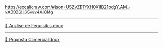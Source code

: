 https://excalidraw.com/#json=USZvZDTfXH0X1IB21pdgY,AM_-vXB9BSH65vuv4AlCMg

------------------------------------------------------------------------------


 [📌 Análise de Requisitos.docx](https://github.com/user-attachments/files/21258492/Analise.de.Requisitos.docx)

------------------------------------------------------------------------------



[💼 Proposta Comercial.docx](https://github.com/user-attachments/files/21258607/Proposta.Comercial.docx)
